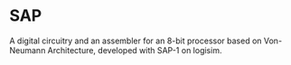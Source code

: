 # SAP
A digital circuitry and an assembler for an 8-bit processor based on Von-Neumann Architecture, developed with SAP-1 on logisim.
